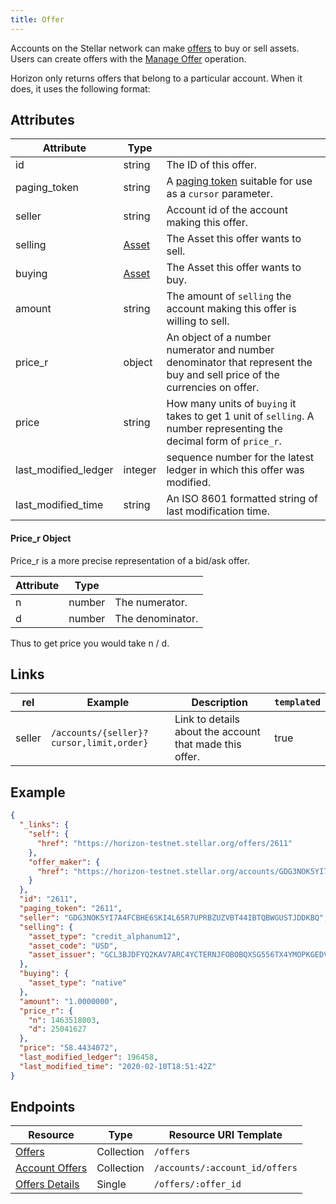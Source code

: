 ```yaml
---
title: Offer
---
```


Accounts on the Stellar network can make [offers](http://stellar.org/developers/learn/concepts/exchange.html) to buy or sell assets.  Users can create offers with the [Manage Offer](http://stellar.org/developers/learn/concepts/list-of-operations.html) operation.

Horizon only returns offers that belong to a particular account.  When it does, it uses the following format:

## Attributes
| Attribute    | Type             |                                                                                                                        |
|--------------|------------------|------------------------------------------------------------------------------------------------------------------------|
| id           | string           | The ID of this offer. |
| paging_token | string           | A [paging token](./page.md) suitable for use as a `cursor` parameter.                                                                |
| seller      | string           | Account id of the account making this offer.                                                    |
| selling     | [Asset](http://stellar.org/developers/learn/concepts/assets.html)           | The Asset this offer wants to sell.                      |
| buying     | [Asset](http://stellar.org/developers/learn/concepts/assets.html) | The Asset this offer wants to buy. |
| amount | string | The amount of `selling` the account making this offer is willing to sell.|
| price_r | object | An object of a number numerator and number denominator that represent the buy and sell price of the currencies on offer.|
| price| string | How many units of `buying` it takes to get 1 unit of `selling`. A number representing the decimal form of `price_r`.|
| last_modified_ledger| integer | sequence number for the latest ledger in which this offer was modified.||
| last_modified_time| string | An ISO 8601 formatted string of last modification time.||

#### Price_r Object
Price_r is a more precise representation of a bid/ask offer.

|    Attribute     |  Type  |                                                                                                                                |
| ---------------- | ------ | ------------------------------------------------------------------------------------------------------------------------------ |
| n               | number | The numerator.   |
| d              | number | The denominator.  |

Thus to get price you would take n / d.



## Links
| rel          | Example                                                                                           | Description                                                | `templated` |
|--------------|---------------------------------------------------------------------------------------------------|------------------------------------------------------------|-------------|
| seller      | `/accounts/{seller}?cursor,limit,order}`      | Link to details about the account that made this offer. | true        |

## Example

```json
{
  "_links": {
    "self": {
      "href": "https://horizon-testnet.stellar.org/offers/2611"
    },
    "offer_maker": {
      "href": "https://horizon-testnet.stellar.org/accounts/GDG3NOK5YI7A4FCBHE6SKI4L65R7UPRBZUZVBT44IBTQBWGUSTJDDKBQ"
    }
  },
  "id": "2611",
  "paging_token": "2611",
  "seller": "GDG3NOK5YI7A4FCBHE6SKI4L65R7UPRBZUZVBT44IBTQBWGUSTJDDKBQ",
  "selling": {
    "asset_type": "credit_alphanum12",
    "asset_code": "USD",
    "asset_issuer": "GCL3BJDFYQ2KAV7ARC4YCTERNJFOBOBQXSG556TX4YMOPKGEDV5K6LCQ"
  },
  "buying": {
    "asset_type": "native"
  },
  "amount": "1.0000000",
  "price_r": {
    "n": 1463518003,
    "d": 25041627
  },
  "price": "58.4434072",
  "last_modified_ledger": 196458,
  "last_modified_time": "2020-02-10T18:51:42Z"
}
```

## Endpoints

| Resource                 | Type       | Resource URI Template                |
|--------------------------|------------|--------------------------------------|
| [Offers](../endpoints/offers.md)       | Collection | `/offers`       |
| [Account Offers](../endpoints/offers-for-account.md)       | Collection | `/accounts/:account_id/offers`       |
| [Offers Details](../endpoints/offer-details.md)       | Single | `/offers/:offer_id`       |
